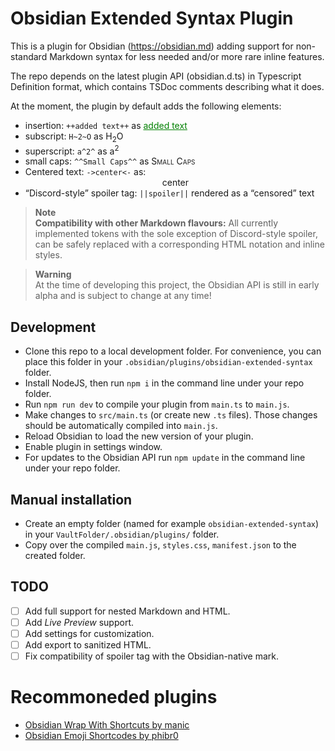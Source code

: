 # Obsidian Extended Syntax Plugin

This is a plugin for Obsidian (https://obsidian.md) adding support for non-standard Markdown syntax for less needed and/or more rare inline features.

The repo depends on the latest plugin API (obsidian.d.ts) in Typescript Definition format, which contains TSDoc comments describing what it does.

At the moment, the plugin by default adds the following elements:
- insertion: `++added text++` as <ins style="color:green">added text</ins>
- subscript: `H~2~O` as H<sub>2</sub>O
- superscript: `a^2^` as a<sup>2</sup>
- small caps: `^^Small Caps^^` as <span style="font-variant:small-caps">Small Caps</span>
- Centered text: `->center<-` as:
  <center>center</center>
- “Discord-style” spoiler tag: `||spoiler||` rendered as a “censored” text

> **Note**  
> **Compatibility with other Markdown flavours:** All currently implemented tokens with the sole exception of Discord-style spoiler, can be safely replaced with a corresponding HTML notation and inline styles.

> **Warning**  
> At the time of developing this project, the Obsidian API is still in early alpha and is subject to change at any time!

## Development

- Clone this repo to a local development folder. For convenience, you can place this folder in your `.obsidian/plugins/obsidian-extended-syntax` folder.
- Install NodeJS, then run `npm i` in the command line under your repo folder.
- Run `npm run dev` to compile your plugin from `main.ts` to `main.js`.
- Make changes to `src/main.ts` (or create new `.ts` files). Those changes should be automatically compiled into `main.js`.
- Reload Obsidian to load the new version of your plugin.
- Enable plugin in settings window.
- For updates to the Obsidian API run `npm update` in the command line under your repo folder.

## Manual installation

- Create an empty folder (named for example `obsidian-extended-syntax`) in your `VaultFolder/.obsidian/plugins/` folder.
- Copy over the compiled `main.js`, `styles.css`, `manifest.json` to the created folder.

## TODO

- [ ] Add full support for nested Markdown and HTML.
- [ ] Add *Live Preview* support.
- [ ] Add settings for customization.
- [ ] Add export to sanitized HTML.
- [ ] Fix compatibility of spoiler tag with the Obsidian-native mark.

# Recommoneded plugins

- [Obsidian Wrap With Shortcuts by manic][obsidian-wrap-with-shortcuts]
- [Obsidian Emoji Shortcodes by phibr0][obsidian-emoji-shortcodes]

[obsidian-wrap-with-shortcuts]: https://github.com/manic/obsidian-wrap-with-shortcuts
[obsidian-emoji-shortcodes]: https://github.com/phibr0/obsidian-emoji-shortcodes

